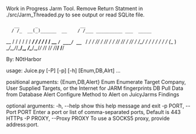 Work in Progress Jarm Tool. Remove Return Statment in ./src/Jarm_Threaded.py to see output or read SQLite file.


       __      _                __
      / /_  __(_)______  __    / /___ __________ ___  _____
 __  / / / / / / ___/ / / /_  / / __ `/ ___/ __ `__ \/ ___/
/ /_/ / /_/ / / /__/ /_/ / /_/ / /_/ / /  / / / / / (__  )
\____/\__,_/_/\___/\__, /\____/\__,_/_/  /_/ /_/ /_/____/
                  /____/

By: N0tHarbor

usage: Juice.py [-P] [-p] [-h] [Enum,DB,Alrt] ...

positional arguments:
  {Enum,DB,Alert}
    Enum                Enumerate Target Company, User Supplied Targets, or the Internet for JARM fingerprints
    DB                  Pull Data from Database
    Alert               Configure Method to Alert on JuicyJarms Findings

optional arguments:
  -h, --help            show this help message and exit
  -p PORT, --Port PORT  Enter a port or list of comma-separated ports, Default is 443 HTTPs
  -P PROXY, --Proxy PROXY
                        To use a SOCKS5 proxy, provide address:port.
